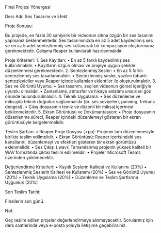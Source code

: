 Final Projesi Yönergesi

Ders Adı: Ses Tasarımı ve Efekt

Proje Konusu:

Bu projede, en fazla 30 saniyelik bir videonun altına özgün bir ses tasarımı yapmanız beklenmektedir. Ses tasarımınızda en az 5 adet kaydedilmiş ses ve en az 5 adet sentezlenmiş ses kullanarak bir kompozisyon oluşturmanız gerekmektedir. Çalışma Reaper kullanılarak hazırlanmalıdır.

Proje Kriterleri:
	1.	Ses Kayıtları:
	•	En az 5 farklı kaydedilmiş ses kullanılmalıdır.
	•	Kayıtların özgün olması ve projeye uygun şekilde düzenlenmesi gerekmektedir.
	2.	Sentezlenmiş Sesler:
	•	En az 5 farklı sentezlenmiş ses tasarlanmalıdır.
	•	Sentezlenmiş sesler, yazılım tabanlı sentezleyiciler veya Reaper içinde kullanılan eklentiler ile oluşturulmalıdır.
	3.	Ses ve Görüntü Uyumu:
	•	Ses tasarımı, seçilen videonun görsel içeriğiyle uyumlu olmalıdır.
	•	Zamanlama, atmosfer ve hikaye anlatımı unsurları göz önünde bulundurulmalıdır.
	4.	Teknik Uygulama:
	•	Ses düzenleme ve miksajda teknik doğruluk sağlanmalıdır (ör. ses seviyeleri, panning, frekans dengesi).
	•	Çıkış dosyasının temiz ve düzenli bir miksaj içermesi beklenmektedir.
	5.	Ekran Görüntüsü ve Dokümantasyon:
	•	Proje dosyasının düzenlenme süreci, Reaper içindeki düzenlemeyi gösteren bir ekran görüntüsüyle belgelenmelidir.

Teslim Şartları:
	•	Reaper Proje Dosyası (.rpp): Projenin tam düzenlemesiyle birlikte teslim edilmelidir.
	•	Ekran Görüntüsü: Reaper içerisindeki ses kanallarını, düzenlemeyi ve efektleri gösteren bir ekran görüntüsü eklenmelidir.
	•	Ses Çıkışı (.wav): Tamamlanmış projenin yüksek kaliteli bir WAV formatında çıktısı teslim edilmelidir.
	•	Projeler Microsoft Teams üzerinden yüklenecektir.

Değerlendirme Kriterleri:
	•	Kayıtlı Seslerin Kalitesi ve Kullanımı (20%)
	•	Sentezlenmiş Seslerin Kalitesi ve Kullanımı (20%)
	•	Ses ve Görüntü Uyumu (20%)
	•	Teknik Uygulama (20%)
	•	Düzenleme ve Teslim Şartlarına Uygunluk (20%)

Son Teslim Tarihi:

Finallerin son günü. 

Not:

Geç teslim edilen projeler değerlendirmeye alınmayacaktır. Sorularınız için ders saatlerinde veya e-posta yoluyla iletişime geçebilirsiniz.